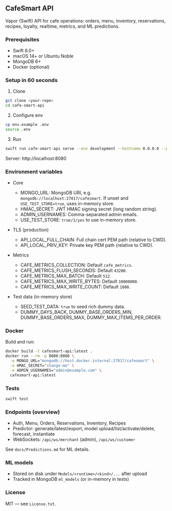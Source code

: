 ## CafeSmart API

Vapor (Swift) API for cafe operations: orders, menu, inventory, reservations, recipes, loyalty, realtime, metrics, and ML predictions.

### Prerequisites

- Swift 6.0+
- macOS 14+ or Ubuntu Noble
- MongoDB 6+
- Docker (optional)

### Setup in 60 seconds

1) Clone
```bash
git clone <your-repo>
cd cafe-smart-api
```
2) Configure env
```bash
cp env.example .env
source .env
```
3) Run
```bash
swift run cafe-smart-api serve --env development --hostname 0.0.0.0 --port 8080
```
Server: http://localhost:8080

### Environment variables

- Core
  - MONGO_URL: MongoDB URI, e.g. `mongodb://localhost:27017/cafesmart`. If unset and `USE_TEST_STORE=true`, uses in-memory store.
  - HMAC_SECRET: JWT HMAC signing secret (long random string).
  - ADMIN_USERNAMES: Comma-separated admin emails.
  - USE_TEST_STORE: `true/1/yes` to use in-memory store.

- TLS (production)
  - API_LOCAL_FULL_CHAIN: Full chain cert PEM path (relative to CWD).
  - API_LOCAL_PRIV_KEY: Private key PEM path (relative to CWD).

- Metrics
  - CAFE_METRICS_COLLECTION: Default `cafe_metrics`.
  - CAFE_METRICS_FLUSH_SECONDS: Default `43200`.
  - CAFE_METRICS_MAX_BATCH: Default `512`.
  - CAFE_METRICS_MAX_WRITE_BYTES: Default `10000000`.
  - CAFE_METRICS_MAX_WRITE_COUNT: Default `1000`.

- Test data (in-memory store)
  - SEED_TEST_DATA: `true` to seed rich dummy data.
  - DUMMY_DAYS_BACK, DUMMY_BASE_ORDERS_MIN, DUMMY_BASE_ORDERS_MAX, DUMMY_MAX_ITEMS_PER_ORDER.

### Docker

Build and run:
```bash
docker build -t cafesmart-api:latest .
docker run --rm -p 8080:8080 \
  -e MONGO_URL="mongodb://host.docker.internal:27017/cafesmart" \
  -e HMAC_SECRET="change-me" \
  -e ADMIN_USERNAMES="admin@example.com" \
  cafesmart-api:latest
```

### Tests

```bash
swift test
```

### Endpoints (overview)

- Auth, Menu, Orders, Reservations, Inventory, Recipes
- Predictor: generate/latest/export, model upload/list/activate/delete, forecast, instantiate
- WebSockets: `/api/ws/merchant` (admin), `/api/ws/customer`

See `docs/Predictions.md` for ML details.

### ML models

- Stored on disk under `Models/<runtime>/<kind>/...` after upload
- Tracked in MongoDB `ml_models` (or in-memory in tests)

### License

MIT — see `License.txt`.

